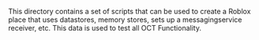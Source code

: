 This directory contains a set of scripts that can be used to create a Roblox place that uses datastores, memory stores, sets up a messagingservice receiver, etc. This data is used to test all OCT Functionality.
